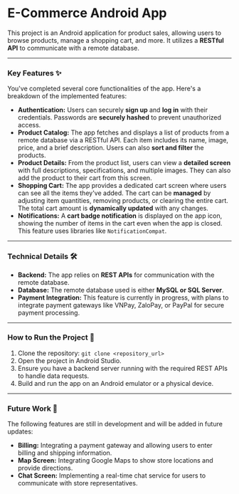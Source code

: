 # E-Commerce Android App

This project is an Android application for product sales, allowing users to browse products, manage a shopping cart, and more. It utilizes a **RESTful API** to communicate with a remote database.

---

### Key Features ✨

You've completed several core functionalities of the app. Here's a breakdown of the implemented features:

* **Authentication:** Users can securely **sign up** and **log in** with their credentials. Passwords are **securely hashed** to prevent unauthorized access.
* **Product Catalog:** The app fetches and displays a list of products from a remote database via a RESTful API. Each item includes its name, image, price, and a brief description. Users can also **sort and filter** the products.
* **Product Details:** From the product list, users can view a **detailed screen** with full descriptions, specifications, and multiple images. They can also add the product to their cart from this screen.
* **Shopping Cart:** The app provides a dedicated cart screen where users can see all the items they've added. The cart can be **managed** by adjusting item quantities, removing products, or clearing the entire cart. The total cart amount is **dynamically updated** with any changes.
* **Notifications:** A **cart badge notification** is displayed on the app icon, showing the number of items in the cart even when the app is closed. This feature uses libraries like `NotificationCompat`.

---

### Technical Details 🛠️

* **Backend:** The app relies on **REST APIs** for communication with the remote database.
* **Database:** The remote database used is either **MySQL or SQL Server**.
* **Payment Integration:** This feature is currently in progress, with plans to integrate payment gateways like VNPay, ZaloPay, or PayPal for secure payment processing.

---

### How to Run the Project 🚀

1.  Clone the repository:
    `git clone <repository_url>`
2.  Open the project in Android Studio.
3.  Ensure you have a backend server running with the required REST APIs to handle data requests.
4.  Build and run the app on an Android emulator or a physical device.

---

### Future Work 🔮

The following features are still in development and will be added in future updates:

* **Billing:** Integrating a payment gateway and allowing users to enter billing and shipping information.
* **Map Screen:** Integrating Google Maps to show store locations and provide directions.
* **Chat Screen:** Implementing a real-time chat service for users to communicate with store representatives.